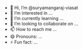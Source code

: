 - 👋 Hi, I’m @suryamangaraj-viasat
- 👀 I’m interested in ...
- 🌱 I’m currently learning ...
- 💞️ I’m looking to collaborate on ...
- 📫 How to reach me ...
- 😄 Pronouns: ...
- ⚡ Fun fact: ...

<!---
suryamangaraj-viasat/suryamangaraj-viasat is a ✨ special ✨ repository because its `README.md` (this file) appears on your GitHub profile.
You can click the Preview link to take a look at your changes.
--->
